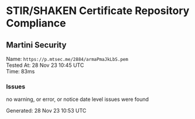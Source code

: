 # STIR/SHAKEN Certificate Repository Compliance

## Martini Security

Name: `https://p.mtsec.me/2884/armaPmaJkLbS.pem`\
Tested At: 28 Nov 23 10:45 UTC\
Time: 83ms

### Issues

no warning, or error, or notice date level issues were found

Generated: 28 Nov 23 10:53 UTC